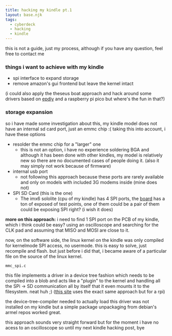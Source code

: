 ```yaml
---
title: hacking my kindle pt.1
layout: base.njk
tags:
  - cyberdeck
  - hacking
  - kindle
---
```

this is not a guide, just my process, although if you have any question, feel free to contact me

### things i want to achieve with my kindle
- spi interface to expand storage
- remove amazon's gui frontend but leave the kernel intact

(i could also apply the theseus boat approach and hack around some drivers based on [epdiy](https://github.com/vroland/epdiy) and a raspberry pi pico but where's the fun in that?)

### storage expansion
so i have made some investigation about this, my kindle model does not have an internal sd card port, just an emmc chip :( taking this into account, i have these options
- resolder the emmc chip for a "larger" one
	- this is not an option, i have no experience soldering BGA and although it has been done with other kindles, my model is relatively new so there are no documented cases of people doing it. (also it may simply not work because of firmware)
- internal usb port
	- not following this approach because these ports are rarely available and only on models with included 3G modems inside (mine does not)
- SPI SD Card (this is the one)
	- The imx6 sololite (cpu of my kindle) has 4 SPI ports, the [board](https://fccid.io/2ARGY-5237/Internal-Photos/EP-internal-4208082.pdf) has a ton of exposed of test points, one of them could be a pair of them could be exposing SPI right? (i wish it does)

**more on this approach:**
i need to find 1 SPI port on the PCB of my kindle, which i think could be easy? using an oscilloscope and searching for the CLK pad and assuming that MISO and MOSI are close to it.

now, on the software side, the linux kernel on the kindle was only compiled for kernelmode SPI access, no usermode. this is easy to solve, just recompile and flash. but just before i did that, i became aware of a particular file on the source of the linux kernel.

`mmc_spi.c`

this file implements a driver in a device tree fashion which needs to be compiled into a blob and acts like a "plugin" to the kernel and handling all the SPi -> SD communication all by itself that it even mounts it to the filesystem. neat huh ;)
([this site](https://ralimtek.com/posts/2016/2016-12-10-raspberry_pi_secondary_sd_card/) uses the exact same approach but for a rpi)

the device-tree-compiler needed to actually load this driver was not installed on my kindle but a simple package unpackaging from debian's armel repos worked great.

this approach sounds very straight forward but for the moment i have no acess to an oscilloscope so until my next kindle hacking post, bye